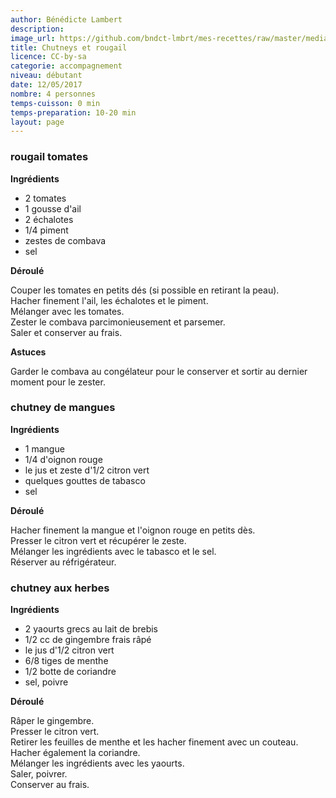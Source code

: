 ```yaml
---
author: Bénédicte Lambert
description: 
image_url: https://github.com/bndct-lmbrt/mes-recettes/raw/master/medias/rougail-chutney.jpg
title: Chutneys et rougail
licence: CC-by-sa
categorie: accompagnement
niveau: débutant
date: 12/05/2017
nombre: 4 personnes
temps-cuisson: 0 min
temps-preparation: 10-20 min
layout: page
---
```



### rougail tomates  

**Ingrédients**  

* 2 tomates
* 1 gousse d'ail 
* 2 échalotes
* 1/4 piment
* zestes de combava
* sel

**Déroulé**  

Couper les tomates en petits dés (si possible en retirant la peau).  
Hacher finement l'ail, les échalotes et le piment.  
Mélanger avec les tomates.  
Zester le combava parcimonieusement et parsemer.  
Saler et conserver au frais.  

**Astuces**

Garder le combava au congélateur pour le conserver et sortir au dernier moment pour le zester.  

### chutney de mangues

**Ingrédients**  

* 1 mangue
* 1/4 d'oignon rouge
* le jus et zeste d'1/2 citron vert
* quelques gouttes de tabasco
* sel

**Déroulé**  

Hacher finement la mangue et l'oignon rouge en petits dès.  
Presser le citron vert et récupérer le zeste.  
Mélanger les ingrédients avec le tabasco et le sel.  
Réserver au réfrigérateur.  

### chutney aux herbes

**Ingrédients**  

* 2 yaourts grecs au lait de brebis
* 1/2 cc de gingembre frais râpé
* le jus d'1/2 citron vert
* 6/8 tiges de menthe
* 1/2 botte de coriandre
* sel, poivre

**Déroulé**  

Râper le gingembre.  
Presser le citron vert.  
Retirer les feuilles de menthe et les hacher finement avec un couteau.  
Hacher également la coriandre.  
Mélanger les ingrédients avec les yaourts.  
Saler, poivrer.  
Conserver au frais.  

